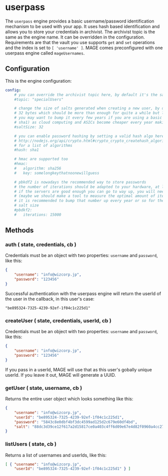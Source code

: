 # userpass

The `userpass` engine provides a basic username/password identification mechanism to be used with
your app. It uses hash based identification and allows you to store your credentials in archivist.
The archivist topic is the same as the engine name. It can be overridden in the configuration.
Requirements are that the vault you use supports `get` and `set` operations and the index is set to
`[ 'username' ]`. MAGE comes preconfigured with one userpass engine called `mageUsernames`.

## Configuration

This is the engine configuration:

```yaml
config:
	# you can override the archivist topic here, by default it's the same as the engine name.
	#topic: "specialUsers"

	# change the size of salts generated when creating a new user, by default the engine uses
	# 32 bytes which should be more than enough for quite a while but like the pbkdf2 iterations
	# you may want to bump it every few years if you are using a basic hash algo (such as md5 or
	# sha1) as cloud computing and ASICs become cheaper every year making brute force easier
	#saltSize: 32

	# you can enable password hashing by setting a valid hash algo here, see:
	# http://nodejs.org/api/crypto.html#crypto_crypto_createhash_algorithm
	# for a list of algorithms
	#hash: sha1

	# hmac are supported too
	#hmac:
	#	algorithm: sha256
	#	key: somelongkeythatnoonewillguess

	# pbkdf2 is nowadays the recommended way to store passwords
	# the number of iterations should be adapted to your hardware, at least 10k is recommended but
	# if the servers are good enough you can go to way up, you will need to experiment for that one
	# (maybe we should make a tool to measure the optimal amount of iterations?)
	# it is recommended to bump that number up every year or so for the same reasons given about the
	# salt size
	#pbdkf2:
	#	iterations: 15000
```

## Methods

### auth ( state, credentials, cb )
Credentials must be an object with two properties: `username` and `password`, like this:
``` json
{
	"username": "info@wizcorp.jp",
	"password": "123456"
}
```

Successful authentication with the userpass engine will return the userId of the user in the
callback, in this user's case:
```
"be895324-7325-4239-92ef-1f04c1c225d1"
```


### createUser ( state, credentials, userId, cb )
Credentials must be an object with two properties: `username` and `password`, like this:
``` json
{
	"username": "info@wizcorp.jp",
	"password": "123456"
}
```

If you pass in a userId, MAGE will use that as this user's gobally unique userId. If you leave it
out, MAGE will generate a UUID.

### getUser ( state, username, cb )
Returns the entire user object which looks something like this:
``` json
{
	"username": "info@wizcorp.jp",
	"userId": "be895324-7325-4239-92ef-1f04c1c225d1",
	"password": "5843c8e0dbf4bf3dc4599ad125d2c679e60df4bd",
	"salt": "88dc3d39ce12f617a2d15817ce0a403c4ff6d09e67e4d82f0960a4cc2780b377"
}
```

### listUsers ( state, cb )
Returns a list of usernames and userIds, like this:
``` json
[ { "username": "info@wizcorp.jp",
	"userId": "be895324-7325-4239-92ef-1f04c1c225d1" } ]
```
